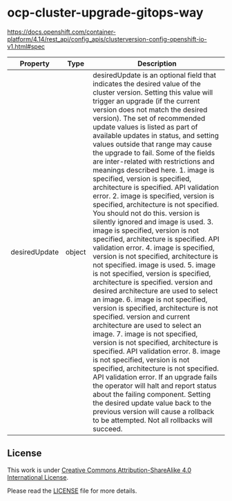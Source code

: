 # ocp-cluster-upgrade-gitops-way

https://docs.openshift.com/container-platform/4.14/rest_api/config_apis/clusterversion-config-openshift-io-v1.html#spec

| Property | Type | Description |
| -- | -- | -- |
| desiredUpdate | object | desiredUpdate is an optional field that indicates the desired value of the cluster version. Setting this value will trigger an upgrade (if the current version does not match the desired version). The set of recommended update values is listed as part of available updates in status, and setting values outside that range may cause the upgrade to fail. Some of the fields are inter-related with restrictions and meanings described here. 1. image is specified, version is specified, architecture is specified. API validation error. 2. image is specified, version is specified, architecture is not specified. You should not do this. version is silently ignored and image is used. 3. image is specified, version is not specified, architecture is specified. API validation error. 4. image is specified, version is not specified, architecture is not specified. image is used. 5. image is not specified, version is specified, architecture is specified. version and desired architecture are used to select an image. 6. image is not specified, version is specified, architecture is not specified. version and current architecture are used to select an image. 7. image is not specified, version is not specified, architecture is specified. API validation error. 8. image is not specified, version is not specified, architecture is not specified. API validation error. If an upgrade fails the operator will halt and report status about the failing component. Setting the desired update value back to the previous version will cause a rollback to be attempted. Not all rollbacks will succeed. |

## License

This work is under [Creative Commons Attribution-ShareAlike 4.0 International License](http://creativecommons.org/licenses/by-sa/4.0/).

Please read the [LICENSE](LICENSE) file for more details.
